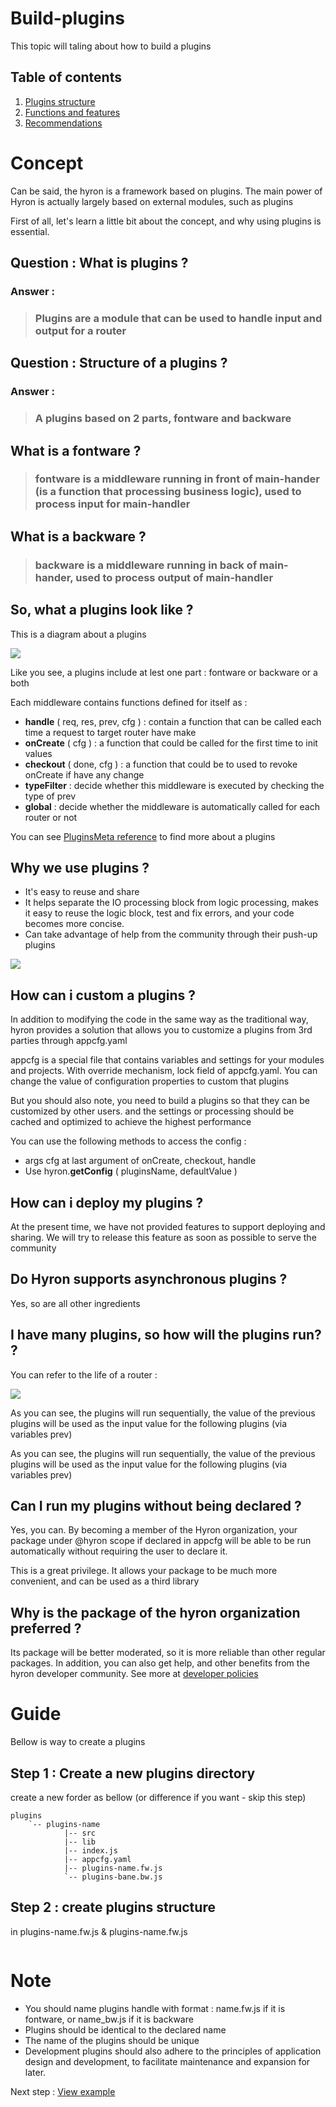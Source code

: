 # Build-plugins

This topic will taling about how to build a plugins

## Table of contents

1. [Plugins structure](build-plugins.md##1.-Plugins-structure)
2. [Functions and features](build-plugins.md##2.-Functions-and-features)
3. [Recommendations](build-plugins.md##3.-Recommendations)

# Concept

Can be said, the hyron is a framework based on plugins. The main power of Hyron is actually largely based on external modules, such as plugins

First of all, let's learn a little bit about the concept, and why using plugins is essential.

## **Question** : What is plugins ?

### **Answer** :

> ### Plugins are a module that can be used to handle input and output for a router

## **Question** : Structure of a plugins ?

### **Answer** :

> ### A plugins based on 2 parts, fontware and backware

## What is a fontware ?

> ### fontware is a middleware running in front of main-hander (is a function that processing business logic), used to process input for main-handler

## What is a backware ?

> ### backware is a middleware running in back of main-hander, used to process output of main-handler

## So, what a plugins look like ?

This is a diagram about a plugins

![](/res/plugins-struct.png)

Like you see, a plugins include at lest one part : fontware or backware or a both

Each middleware contains functions defined for itself as :
- **handle** ( req, res, prev, cfg ) : contain a function that can be called each time a request to target router have make
- **onCreate** ( cfg ) : a function that could be called for the first time to init values
- **checkout** ( done, cfg ) : a function that could be to used to revoke onCreate if have any change
- **typeFilter** : decide whether this middleware is executed by checking the type of prev
- **global** : decide whether the middleware is automatically called for each router or not

You can see [PluginsMeta reference](/api-reference/PluginsMeta.md) to find more about a plugins

## Why we use plugins ?

- It's easy to reuse and share
- It helps separate the IO processing block from logic processing, makes it easy to reuse the logic block, test and fix errors, and your code becomes more concise.
- Can take advantage of help from the community through their push-up plugins

![](/res/router-struct.png)


## How can i custom a plugins ?

In addition to modifying the code in the same way as the traditional way, hyron provides a solution that allows you to customize a plugins from 3rd parties through appcfg.yaml

appcfg is a special file that contains variables and settings for your modules and projects.
With override mechanism, lock field of appcfg.yaml. You can change the value of configuration properties to custom that plugins

But you should also note, you need to build a plugins so that they can be customized by other users. and the settings or processing should be cached and optimized to achieve the highest performance

You can use the following methods to access the config :
- args cfg at last argument of onCreate, checkout, handle
- Use hyron.**getConfig** ( pluginsName, defaultValue )

## How can i deploy my plugins ?

At the present time, we have not provided features to support deploying and sharing. We will try to release this feature as soon as possible to serve the community


## Do Hyron supports asynchronous plugins ?

Yes, so are all other ingredients


## I have many plugins, so how will the plugins run? ?

You can refer to the life of a router :

![](res/../../res/router-life-circle.png)

As you can see, the plugins will run sequentially, the value of the previous plugins will be used as the input value for the following plugins (via variables prev)

As you can see, the plugins will run sequentially, the value of the previous plugins will be used as the input value for the following plugins (via variables prev)

## Can I run my plugins without being declared ?

Yes, you can. By becoming a member of the Hyron organization, your package under @hyron scope if declared in appcfg will be able to be run automatically without requiring the user to declare it.

This is a great privilege. It allows your package to be much more convenient, and can be used as a third library

## Why is the package of the hyron organization preferred ?

Its package will be better moderated, so it is more reliable than other regular packages. In addition, you can also get help, and other benefits from the hyron developer community. See more at [developer policies]()


# Guide

Bellow is way to create a plugins

## Step 1 : Create a new plugins directory

create a new forder as bellow (or difference if you want - skip this step)
```
plugins
    `-- plugins-name
            |-- src
            |-- lib
            |-- index.js
            |-- appcfg.yaml
            |-- plugins-name.fw.js
            `-- plugins-bane.bw.js
```

## Step 2 : create plugins structure

in plugins-name.fw.js & plugins-name.fw.js
```js

```


# Note

* You should name plugins handle with format : name.fw.js if it is fontware, or name\_bw.js if it is backware
* Plugins should be identical to the declared name
* The name of the plugins should be unique
* Development plugins should also adhere to the principles of application design and development, to facilitate maintenance and expansion for later.


Next step : [View example](example.md)

